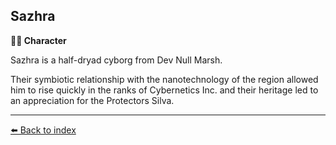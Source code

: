 ## Sazhra

**🧙‍♂️ Character**

Sazhra is a half-dryad cyborg from Dev Null Marsh.

Their symbiotic relationship with the nanotechnology of the region allowed him to rise quickly in the ranks of Cybernetics Inc. and their heritage led to an appreciation for the Protectors Silva.


----------
[⬅️ Back to index](/index.md#7e11_s)